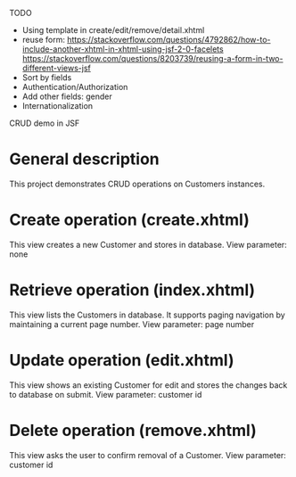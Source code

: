 TODO 
- Using template in create/edit/remove/detail.xhtml
- reuse form: 
    https://stackoverflow.com/questions/4792862/how-to-include-another-xhtml-in-xhtml-using-jsf-2-0-facelets
    https://stackoverflow.com/questions/8203739/reusing-a-form-in-two-different-views-jsf
- Sort by fields 
- Authentication/Authorization 
- Add other fields: gender 
- Internationalization

CRUD demo in JSF

# General description

This project demonstrates CRUD operations on Customers instances. 

# Create operation (create.xhtml)

This view creates a new Customer and stores in database.
View parameter: none

# Retrieve operation (index.xhtml)

This view lists the Customers in database. It supports paging navigation 
by maintaining a current page number. 
View parameter: page number

# Update operation (edit.xhtml)

This view shows an existing Customer for edit and stores the changes back
to database on submit. 
View parameter: customer id

# Delete operation (remove.xhtml)

This view asks the user to confirm removal of a Customer.
View parameter: customer id
